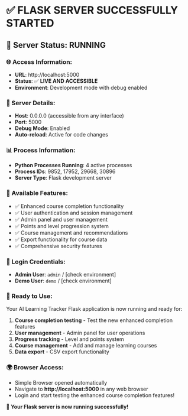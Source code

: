 # ✅ FLASK SERVER SUCCESSFULLY STARTED

## 🚀 Server Status: **RUNNING**

### 🌐 Access Information:
- **URL**: http://localhost:5000
- **Status**: ✅ **LIVE AND ACCESSIBLE**
- **Environment**: Development mode with debug enabled

### 🔧 Server Details:
- **Host**: 0.0.0.0 (accessible from any interface)
- **Port**: 5000
- **Debug Mode**: Enabled
- **Auto-reload**: Active for code changes

### 📊 Process Information:
- **Python Processes Running**: 4 active processes
- **Process IDs**: 9852, 17952, 29668, 30896
- **Server Type**: Flask development server

### 🎯 Available Features:
- ✅ Enhanced course completion functionality
- ✅ User authentication and session management
- ✅ Admin panel and user management
- ✅ Points and level progression system
- ✅ Course management and recommendations
- ✅ Export functionality for course data
- ✅ Comprehensive security features

### 🔑 Login Credentials:
- **Admin User**: `admin` / [check environment]
- **Demo User**: `demo` / [check environment]

### 🎊 Ready to Use:
Your AI Learning Tracker Flask application is now running and ready for:
1. **Course completion testing** - Test the new enhanced completion features
2. **User management** - Admin panel for user operations
3. **Progress tracking** - Level and points system
4. **Course management** - Add and manage learning courses
5. **Data export** - CSV export functionality

### 🌍 Browser Access:
- Simple Browser opened automatically
- Navigate to **http://localhost:5000** in any web browser
- Login and start testing the enhanced course completion features!

**🎉 Your Flask server is now running successfully!**
